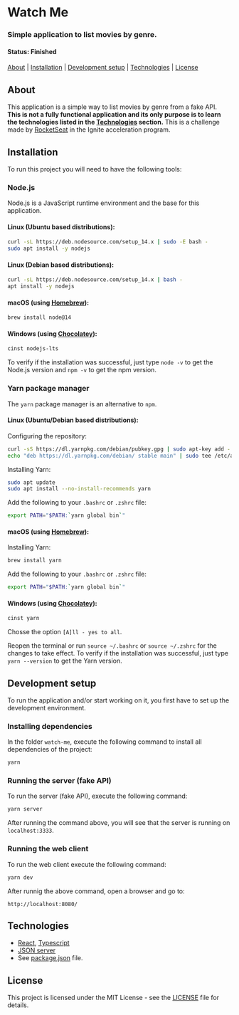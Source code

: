 # Watch Me

### Simple application to list movies by genre.

#### Status: Finished

[About](#about) | [Installation](#installation) | [Development setup](#development-setup) | [Technologies](#technologies) | [License](#license)

## About

This application is a simple way to list movies by genre from a fake API. **This is not a fully functional application and its only purpose is to learn the technologies listed in the [Technologies](#technologies) section.** This is a challenge made by [RocketSeat](https://rocketseat.com.br/) in the Ignite acceleration program.

## Installation

To run this project you will need to have the following tools:

### Node.js

Node.js is a JavaScript runtime environment and the base for this application.

#### Linux (Ubuntu based distributions):
```bash
curl -sL https://deb.nodesource.com/setup_14.x | sudo -E bash -
sudo apt install -y nodejs
```
#### Linux (Debian based distributions):
```bash
curl -sL https://deb.nodesource.com/setup_14.x | bash -
apt install -y nodejs
```
#### macOS (using [Homebrew](https://brew.sh/)):
```bash
brew install node@14
```
#### Windows (using [Chocolatey](https://chocolatey.org/)):
```powershell
cinst nodejs-lts
```
To verify if the installation was successful, just type `node -v` to get the Node.js version and `npm -v` to get the npm version.

### Yarn package manager

The `yarn` package manager is an alternative to `npm`.

#### Linux (Ubuntu/Debian based distributions):

Configuring the repository:
```bash
curl -sS https://dl.yarnpkg.com/debian/pubkey.gpg | sudo apt-key add -
echo "deb https://dl.yarnpkg.com/debian/ stable main" | sudo tee /etc/apt/sources.list.d/yarn.list
```

Installing Yarn:
```bash
sudo apt update
sudo apt install --no-install-recommends yarn
```

Add the following to your `.bashrc` or `.zshrc` file:
```bash
export PATH="$PATH:`yarn global bin`"
```

#### macOS (using [Homebrew](https://brew.sh/)):

Installing Yarn:
```bash
brew install yarn
```

Add the following to your `.bashrc` or `.zshrc` file:
```bash
export PATH="$PATH:`yarn global bin`"
```

#### Windows (using [Chocolatey](https://chocolatey.org/)):
```powershell
cinst yarn
```

Chosse the option `[A]ll - yes to all`.

Reopen the terminal or run `source ~/.bashrc` or `source ~/.zshrc` for the changes to take effect. To verify if the installation was successful, just type `yarn --version` to get the Yarn version.

## Development setup

To run the application and/or start working on it, you first have to set up the development environment.

### Installing dependencies

In the folder `watch-me`, execute the following command to install all dependencies of the project:

```bash
yarn
```

### Running the server (fake API)

To run the server (fake API), execute the following command:

```bash
yarn server
```

After running the command above, you will see that the server is running on `localhost:3333`.

### Running the web client

To run the web client execute the following command:

```bash
yarn dev
```

After runnig the above command, open a browser and go to:

```
http://localhost:8080/
```

## Technologies

- [React](https://reactjs.org/), [Typescript](https://www.typescriptlang.org/)
- [JSON server](https://github.com/typicode/json-server)
- See [package.json](package.json) file.

## License

This project is licensed under the MIT License - see the [LICENSE](LICENSE) file for details.
